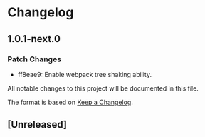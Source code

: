 # Changelog

## 1.0.1-next.0

### Patch Changes

- ff8eae9: Enable webpack tree shaking ability.

All notable changes to this project will be documented in this file.

The format is based on [Keep a Changelog](https://keepachangelog.com/en/1.0.0/).

## [Unreleased]

